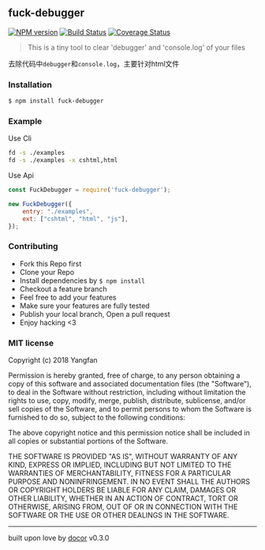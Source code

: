 ## fuck-debugger 
[![NPM version](https://img.shields.io/npm/v/fuck-debugger.svg?style=flat)](https://www.npmjs.com/package/fuck-debugger)
[![Build Status](https://travis-ci.org/Yangfan2016/fuck-debugger.svg?branch=master)](https://travis-ci.org/Yangfan2016/fuck-debugger)
[![Coverage Status](https://coveralls.io/repos/github/Yangfan2016/fuck-debugger/badge.svg?branch=master)](https://coveralls.io/github/Yangfan2016/fuck-debugger?branch=master)

>This is a tiny tool to clear 'debugger' and 'console.log' of your files  

去除代码中`debugger`和`console.log`，主要针对html文件 

### Installation
```bash
$ npm install fuck-debugger
```

### Example
Use Cli
```bash
fd -s ./examples
fd -s ./examples -x cshtml,html
```
Use Api
```js
const FuckDebugger = require('fuck-debugger');

new FuckDebugger({
    entry: "./examples",
    ext: ["cshtml", "html", "js"],
});
```

### Contributing
- Fork this Repo first
- Clone your Repo
- Install dependencies by `$ npm install`
- Checkout a feature branch
- Feel free to add your features
- Make sure your features are fully tested
- Publish your local branch, Open a pull request
- Enjoy hacking <3

### MIT license
Copyright (c) 2018 Yangfan

Permission is hereby granted, free of charge, to any person obtaining a copy
of this software and associated documentation files (the &quot;Software&quot;), to deal
in the Software without restriction, including without limitation the rights
to use, copy, modify, merge, publish, distribute, sublicense, and/or sell
copies of the Software, and to permit persons to whom the Software is
furnished to do so, subject to the following conditions:

The above copyright notice and this permission notice shall be included in
all copies or substantial portions of the Software.

THE SOFTWARE IS PROVIDED &quot;AS IS&quot;, WITHOUT WARRANTY OF ANY KIND, EXPRESS OR
IMPLIED, INCLUDING BUT NOT LIMITED TO THE WARRANTIES OF MERCHANTABILITY,
FITNESS FOR A PARTICULAR PURPOSE AND NONINFRINGEMENT. IN NO EVENT SHALL THE
AUTHORS OR COPYRIGHT HOLDERS BE LIABLE FOR ANY CLAIM, DAMAGES OR OTHER
LIABILITY, WHETHER IN AN ACTION OF CONTRACT, TORT OR OTHERWISE, ARISING FROM,
OUT OF OR IN CONNECTION WITH THE SOFTWARE OR THE USE OR OTHER DEALINGS IN
THE SOFTWARE.

---
built upon love by [docor](https://github.com/turingou/docor.git) v0.3.0
